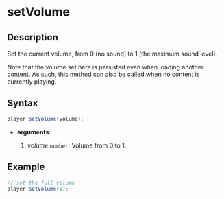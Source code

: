 # setVolume

## Description

Set the current volume, from 0 (no sound) to 1 (the maximum sound level).

Note that the volume set here is persisted even when loading another content.
As such, this method can also be called when no content is currently playing.

## Syntax

```js
player.setVolume(volume);
```

- **arguments**:

  1.  _volume_ `number`: Volume from 0 to 1.

## Example

```js
// set the full volume
player.setVolume(1);
```

